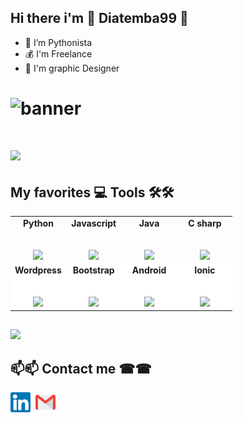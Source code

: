 ## Hi there i'm 🤝 Diatemba99 🤝

- 🐍 I’m Pythonista
- 💰 I'm Freelance
- 🎨 I'm graphic Designer
#

# ![banner](https://user-images.githubusercontent.com/58808297/103879785-33f44c00-50d0-11eb-8a7e-56e2e4048368.jpg)
# <a href="https://hits.seeyoufarm.com"><img src="https://hits.seeyoufarm.com/api/count/incr/badge.svg?url=https%3A%2F%2Fgithub.com%2FDiatemba99&count_bg=%2379C83D&title_bg=%23302C2C&icon=gofundme.svg&icon_color=%231F909A&title=COUNTER&edge_flat=false"/></a>

<!--- Comment most used Language
# [![Top Langs](https://github-readme-stats.vercel.app/api/top-langs/?username=Diatemba99&layout=compact)](https://github.com/anuraghazra/github-readme-stats)
-->
<!-- Ceci est un commentaire pour faire des commentaires sur le readme de github -->
## My  favorites 💻 Tools 🛠🛠 
<table>
        <tbody>
          <tr valign="top">
            <td width="25%" align="center">
              <span><b>Python</b></span><br><br><br>
              <img height="64px" src="https://cdn.svgporn.com/logos/python.svg">
            </td>
            <td width="25%" align="center">
              <span><b>Javascript</b></span><br><br><br>
              <img height="64px" src="https://cdn.svgporn.com/logos/javascript.svg">
            </td>
            <td width="25%" align="center">
              <span><b>Java</b></span><br><br><br>
              <img height="64px" src="https://cdn.svgporn.com/logos/java.svg">
            </td>
            <td width="25%" align="center">
              <span><b>C sharp</b></span><br><br><br>
              <img height="64px" src="https://cdn.svgporn.com/logos/c-sharp.svg">
            </td>
          </tr>
          <tr style="background-color: #fff;">
            <td width="25%" align="center">
              <span><b>Wordpress</b></span><br><br><br>
              <img height="64px" src="https://cdn.svgporn.com/logos/wordpress.svg">
            </td>
            <td width="25%" align="center">
              <span><b>Bootstrap</b></span><br><br><br>
              <img height="64px" src="https://cdn.svgporn.com/logos/bootstrap.svg">
            </td>
            <td width="25%" align="center">
              <span><b>Android</b></span><br><br><br>
              <img height="64px" src="https://cdn.svgporn.com/logos/android-icon.svg">
            </td>
            <td width="25%" align="center">
              <span><b>Ionic</b></span><br><br><br>
              <img height="64px" src="https://cdn.svgporn.com/logos/ionic.svg">
            </td>
          </tr>
          <tr style="background-color: #fff;">
        </tbody>
 </table>
   
##
<img src="https://github-readme-stats.vercel.app/api?username=diatemba99&show_icons=true&theme=algolia&count_private=true">

## 📫📫 Contact me ☎☎

[<img src="https://github.com/Diatemba99/Diatemba99/blob/main/Linkedin.svg" alt="Linkedin logo" width="32">](https://sn.linkedin.com/in/martin-claude-diatta-a23ab5196) 
[<img src="https://cdn.worldvectorlogo.com/logos/devto.svg" alt="" width="30">](https://dev.to/diatemba99) 
[<img src="https://github.com/Diatemba99/Diatemba99/blob/main/Gmail.svg" alt="Gmail logo" height="32">](mailto:diatemba11@gmail.com)


